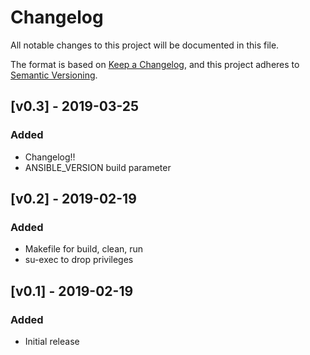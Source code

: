 # Changelog
All notable changes to this project will be documented in this file.

The format is based on [Keep a Changelog](https://keepachangelog.com/en/1.0.0/),
and this project adheres to [Semantic Versioning](https://semver.org/spec/v2.0.0.html).

## [v0.3] - 2019-03-25
### Added
- Changelog!!
- ANSIBLE_VERSION build parameter

## [v0.2] - 2019-02-19
### Added
- Makefile for build, clean, run
- su-exec to drop privileges

## [v0.1] - 2019-02-19
### Added
- Initial release